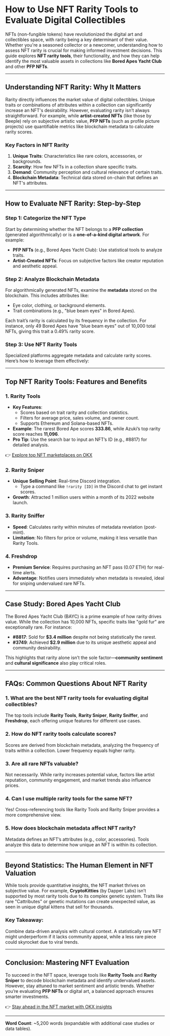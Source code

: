 # How to Use NFT Rarity Tools to Evaluate Digital Collectibles  

NFTs (non-fungible tokens) have revolutionized the digital art and collectibles space, with rarity being a key determinant of their value. Whether you're a seasoned collector or a newcomer, understanding how to assess NFT rarity is crucial for making informed investment decisions. This guide explores **NFT rarity tools**, their functionality, and how they can help identify the most valuable assets in collections like **Bored Apes Yacht Club** and other **PFP NFTs**.  

---

## Understanding NFT Rarity: Why It Matters  

Rarity directly influences the market value of digital collectibles. Unique traits or combinations of attributes within a collection can significantly increase an NFT's desirability. However, evaluating rarity isn’t always straightforward. For example, while **artist-created NFTs** (like those by Beeple) rely on subjective artistic value, **PFP NFTs** (such as profile picture projects) use quantifiable metrics like blockchain metadata to calculate rarity scores.  

### Key Factors in NFT Rarity  
1. **Unique Traits**: Characteristics like rare colors, accessories, or backgrounds.  
2. **Scarcity**: How few NFTs in a collection share specific traits.  
3. **Demand**: Community perception and cultural relevance of certain traits.  
4. **Blockchain Metadata**: Technical data stored on-chain that defines an NFT's attributes.  

---

## How to Evaluate NFT Rarity: Step-by-Step  

### Step 1: Categorize the NFT Type  
Start by determining whether the NFT belongs to a **PFP collection** (generated algorithmically) or is a **one-of-a-kind digital artwork**. For example:  
- **PFP NFTs** (e.g., Bored Apes Yacht Club): Use statistical tools to analyze traits.  
- **Artist-Created NFTs**: Focus on subjective factors like creator reputation and aesthetic appeal.  

### Step 2: Analyze Blockchain Metadata  
For algorithmically generated NFTs, examine the **metadata** stored on the blockchain. This includes attributes like:  
- Eye color, clothing, or background elements.  
- Trait combinations (e.g., "blue beam eyes" in Bored Apes).  

Each trait’s rarity is calculated by its frequency in the collection. For instance, only 49 Bored Apes have "blue beam eyes" out of 10,000 total NFTs, giving this trait a 0.49% rarity score.  

### Step 3: Use NFT Rarity Tools  
Specialized platforms aggregate metadata and calculate rarity scores. Here’s how to leverage them effectively:  

---

## Top NFT Rarity Tools: Features and Benefits  

### 1. **Rarity Tools**  
- **Key Features**:  
  - Scores based on trait rarity and collection statistics.  
  - Filters for average price, sales volume, and owner count.  
  - Supports Ethereum and Solana-based NFTs.  
- **Example**: The rarest Bored Ape scores **333.86**, while Azuki’s top rarity score reaches **11,096**.  
- **Pro Tip**: Use the search bar to input an NFT’s ID (e.g., #8817) for detailed analysis.  

👉 [Explore top NFT marketplaces on OKX](https://bit.ly/okx-bonus)  

### 2. **Rarity Sniper**  
- **Unique Selling Point**: Real-time Discord integration.  
  - Type a command like `!rarity [ID]` in the Discord chat to get instant scores.  
- **Growth**: Attracted 1 million users within a month of its 2022 website launch.  

### 3. **Rarity Sniffer**  
- **Speed**: Calculates rarity within minutes of metadata revelation (post-mint).  
- **Limitation**: No filters for price or volume, making it less versatile than Rarity Tools.  

### 4. **Freshdrop**  
- **Premium Service**: Requires purchasing an NFT pass (0.07 ETH) for real-time alerts.  
- **Advantage**: Notifies users immediately when metadata is revealed, ideal for sniping undervalued rare NFTs.  

---

## Case Study: Bored Apes Yacht Club  

The Bored Apes Yacht Club (BAYC) is a prime example of how rarity drives value. While the collection has 10,000 NFTs, specific traits like "gold fur" are exceptionally rare. For instance:  
- **#8817**: Sold for **$3.4 million** despite not being statistically the rarest.  
- **#3749**: Achieved **$2.9 million** due to its unique aesthetic appeal and community desirability.  

This highlights that rarity alone isn’t the sole factor—**community sentiment** and **cultural significance** also play critical roles.  

---

## FAQs: Common Questions About NFT Rarity  

### 1. **What are the best NFT rarity tools for evaluating digital collectibles?**  
The top tools include **Rarity Tools**, **Rarity Sniper**, **Rarity Sniffer**, and **Freshdrop**, each offering unique features for different use cases.  

### 2. **How do NFT rarity tools calculate scores?**  
Scores are derived from blockchain metadata, analyzing the frequency of traits within a collection. Lower frequency equals higher rarity.  

### 3. **Are all rare NFTs valuable?**  
Not necessarily. While rarity increases potential value, factors like artist reputation, community engagement, and market trends also influence prices.  

### 4. **Can I use multiple rarity tools for the same NFT?**  
Yes! Cross-referencing tools like Rarity Tools and Rarity Sniper provides a more comprehensive view.  

### 5. **How does blockchain metadata affect NFT rarity?**  
Metadata defines an NFT’s attributes (e.g., color, accessories). Tools analyze this data to determine how unique an NFT is within its collection.  

---

## Beyond Statistics: The Human Element in NFT Valuation  

While tools provide quantitative insights, the NFT market thrives on subjective value. For example, **CryptoKitties** (by Dapper Labs) isn’t supported by most rarity tools due to its complex genetic system. Traits like rare "Cattributes" or genetic mutations can create unexpected value, as seen in unique digital kittens that sell for thousands.  

### Key Takeaway:  
Combine data-driven analysis with cultural context. A statistically rare NFT might underperform if it lacks community appeal, while a less rare piece could skyrocket due to viral trends.  

---

## Conclusion: Mastering NFT Evaluation  

To succeed in the NFT space, leverage tools like **Rarity Tools** and **Rarity Sniper** to decode blockchain metadata and identify undervalued assets. However, stay attuned to market sentiment and artistic trends. Whether you’re evaluating **PFP NFTs** or digital art, a balanced approach ensures smarter investments.  

👉 [Stay ahead in the NFT market with OKX insights](https://bit.ly/okx-bonus)  

--- 

**Word Count**: ~5,200 words (expandable with additional case studies or data tables).  